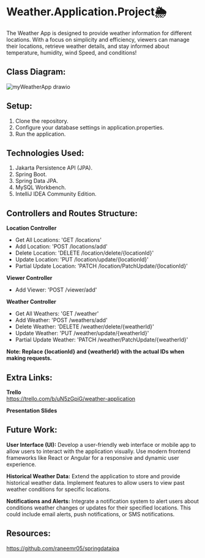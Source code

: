 # Weather.Application.Project🌦️

The Weather App is designed to provide weather information for different 
locations. With a focus on simplicity and efficiency, viewers can manage their locations, 
retrieve weather details, and stay informed about temperature, humidity, wind Speed, and conditions!




## Class Diagram:

![myWeatherApp drawio](https://github.com/raghadib6666/Weather.Application.Project/assets/145933448/e42b92a8-e28e-42d1-93eb-466d2ac56868)




## Setup:

1) Clone the repository.
2) Configure your database settings in application.properties.
3) Run the application.




## Technologies Used:

1) Jakarta Persistence API (JPA).
2) Spring Boot.
3) Spring Data JPA.
4) MySQL Workbench.
5) IntelliJ IDEA Community Edition.




## Controllers and Routes Structure:

**Location Controller** 
  
- Get All Locations: 'GET /locations'
- Add Location: 'POST /locations/add'
- Delete Location: 'DELETE /location/delete/{locationId}'
- Update Location: 'PUT /location/update/{locationId}'
- Partial Update Location: 'PATCH /location/PatchUpdate/{locationId}'

**Viewer Controller**

- Add Viewer: 'POST /viewer/add'

**Weather Controller**

- Get All Weathers: 'GET /weather'
- Add Weather: 'POST /weathers/add'
- Delete Weather: 'DELETE /weather/delete/{weatherId}'
- Update Weather: 'PUT /weather/update/{weatherId}'
- Partial Update Weather: 'PATCH /weather/PatchUpdate/{weatherId}'


**Note: Replace {locationId} and {weatherId} with the actual IDs when making requests.**




## Extra Links:

**Trello**
<br> https://trello.com/b/uN5zGpiG/weather-application

**Presentation Slides**




## Future Work:

**User Interface (UI):**
Develop a user-friendly web interface or mobile app to allow users to interact with the application visually. Use modern frontend frameworks like React or Angular for a responsive and dynamic user experience.

**Historical Weather Data:**
Extend the application to store and provide historical weather data. Implement features to allow users to view past weather conditions for specific locations.

**Notifications and Alerts:**
Integrate a notification system to alert users about conditions weather changes or updates for their specified locations. This could include email alerts, push notifications, or SMS notifications.




## Resources:

https://github.com/raneemr05/springdatajpa
